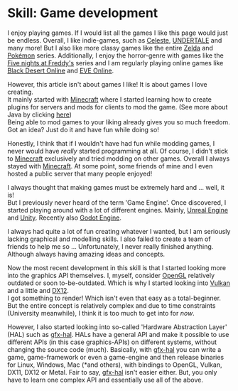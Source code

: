 # Skill: Game development
I enjoy playing games.
If I would list all the games I like this page would just be endless.
Overall, I like indie-games, such as [Celeste](http://www.celestegame.com/), [UNDERTALE](https://undertale.com/) and many more!
But I also like more classy games like the entire [Zelda](https://www.zelda.com/) and [Pokémon](https://www.pokemon.com/de/) series.
Additionally, I enjoy the horror-genre with games like the [Five nights at Freddy's](http://www.scottgames.com/) series and I am regularly playing online games like [Black Desert Online](https://www.blackdesertonline.com/greatexpedition) and [EVE Online](https://www.eveonline.com/de).

However, this article isn't about games I like!
It is about games I love creating.  
It mainly started with [Minecraft](https://www.minecraft.net/) where I started learning how to create plugins for servers and mods for clients to mod the game.
(See more about Java by clicking [here](/blog/8))  
Being able to mod games to your liking already gives you so much freedom.  
Got an idea? Just do it and have fun while doing so!

Honestly, I think that if I wouldn't have had fun while modding games, I never would have _really_ started programming at all.
Of course, I didn't stick to [Minecraft](https://www.minecraft.net/) exclusively and tried modding on other games.
Overall I always stayed with [Minecraft](https://www.minecraft.net/). At some point, some friends of mine and I even hosted a public server that many people enjoyed!

I always thought that making games must be extremely hard and ... well, it is!  
But I previously never heard of the term 'Game Engine'.
Once discovered, I started playing around with a lot of different engines.
Mainly, [Unreal Engine](https://www.unrealengine.com/) and [Unity](https://unity3d.com/de/unity).
Recently also [Godot Engine](https://godotengine.org/).

I always had quite a lot of fun creating whatever I wanted, but I am seriously lacking graphical and modelling skills.
I also failed to create a team of friends to help me so ... Unfortunately, I never really finished anything.
Although always having amazing ideas and concepts. 

Now the most recent development in this skill is that I started looking more into the graphics API themselves.
I, myself, consider [OpenGL](https://www.opengl.org/) relatively outdated or soon to-be-outdated.
Which is why I started looking into [Vulkan](https://www.khronos.org/vulkan/) and a little and [DX12](https://docs.microsoft.com/en-us/previous-versions/windows/apps/hh452744(v=win.10)?redirectedfrom=MSDN).  
I got something to render! Which isn't even that easy as a total-beginner.  
But the entire concept is relatively complex and due to time constraints (University meanwhile), I think it is too much to get into for _now_.

However, I also started looking into so-called 'Hardware Abstraction Layer' (HAL) such as [gfx-hal](https://docs.rs/gfx-hal/).
HALs have a general API and make it possible to use different APIs (in this case graphics-APIs) on different systems, without changing the source code (much).
Basically, with [gfx-hal](https://docs.rs/gfx-hal/) you can write a game, game-framework or even a game-engine and then release binaries for Linux, Windows, Mac (*and others), with bindings to OpenGL, Vulkan, DX11, DX12 or Metal.
Fair to say, [gfx-hal](https://docs.rs/gfx-hal/) isn't easier either. But, you only have to learn one complex API and essentially use all of the above.
